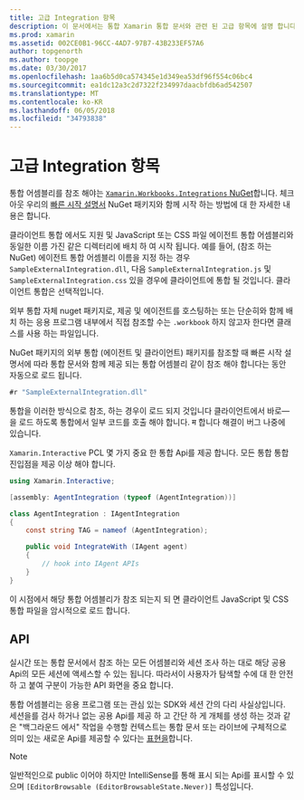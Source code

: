 ```yaml
---
title: 고급 Integration 항목
description: 이 문서에서는 통합 Xamarin 통합 문서와 관련 된 고급 항목에 설명 합니다. Xamarin 통합 문서 내에서 API 노출과 Xamarin.Workbook.Integrations NuGet 패키지에 설명 합니다.
ms.prod: xamarin
ms.assetid: 002CE0B1-96CC-4AD7-97B7-43B233EF57A6
author: topgenorth
ms.author: toopge
ms.date: 03/30/2017
ms.openlocfilehash: 1aa6b5d0ca574345e1d349ea53df96f554c06bc4
ms.sourcegitcommit: ea1dc12a3c2d7322f234997daacbfdb6ad542507
ms.translationtype: MT
ms.contentlocale: ko-KR
ms.lasthandoff: 06/05/2018
ms.locfileid: "34793838"
---
```

# <a name="advanced-integration-topics"></a>고급 Integration 항목

통합 어셈블리를 참조 해야는 [ `Xamarin.Workbooks.Integrations` NuGet][nuget]합니다. 체크 아웃 우리의 [빠른 시작 설명서](~/tools/workbooks/sdk/index.md) NuGet 패키지와 함께 시작 하는 방법에 대 한 자세한 내용은 합니다.

클라이언트 통합 에서도 지원 및 JavaScript 또는 CSS 파일 에이전트 통합 어셈블리와 동일한 이름 가진 같은 디렉터리에 배치 하 여 시작 됩니다. 예를 들어, (참조 하는 NuGet) 에이전트 통합 어셈블리 이름을 지정 하는 경우 `SampleExternalIntegration.dll`, 다음 `SampleExternalIntegration.js` 및 `SampleExternalIntegration.css` 있을 경우에 클라이언트에 통합 될 것입니다. 클라이언트 통합은 선택적입니다.

외부 통합 자체 nuget 패키지로, 제공 및 에이전트를 호스팅하는 또는 단순히와 함께 배치 하는 응용 프로그램 내부에서 직접 참조할 수는 `.workbook` 하지 않고자 한다면 클래스를 사용 하는 파일입니다.

NuGet 패키지의 외부 통합 (에이전트 및 클라이언트) 패키지를 참조할 때 빠른 시작 설명서에 따라 통합 문서와 함께 제공 되는 통합 어셈블리 같이 참조 해야 합니다는 동안 자동으로 로드 됩니다.

```csharp
#r "SampleExternalIntegration.dll"
```

통합을 이러한 방식으로 참조, 하는 경우이 로드 되지 것입니다 클라이언트에서 바로&mdash;을 로드 하도록 통합에서 일부 코드를 호출 해야 합니다. म 합니다 해결이 버그 나중에 있습니다.

`Xamarin.Interactive` PCL 몇 가지 중요 한 통합 Api를 제공 합니다. 모든 통합 통합 진입점을 제공 이상 해야 합니다.

```csharp
using Xamarin.Interactive;

[assembly: AgentIntegration (typeof (AgentIntegration))]

class AgentIntegration : IAgentIntegration
{
    const string TAG = nameof (AgentIntegration);

    public void IntegrateWith (IAgent agent)
    {
        // hook into IAgent APIs
    }
}
```

이 시점에서 해당 통합 어셈블리가 참조 되는지 되 면 클라이언트 JavaScript 및 CSS 통합 파일을 암시적으로 로드 합니다.

## <a name="apis"></a>API

실시간 또는 통합 문서에서 참조 하는 모든 어셈블리와 세션 조사 하는 대로 해당 공용 Api의 모든 세션에 액세스할 수 있는 됩니다. 따라서이 사용자가 탐색할 수에 대 한 안전 하 고 붙여 구분이 가능한 API 화면을 중요 합니다.

통합 어셈블리는 응용 프로그램 또는 관심 있는 SDK와 세션 간의 다리 사실상입니다. 세션을를 검사 하거나 없는 공용 Api를 제공 하 고 간단 하 게 개체를 생성 하는 것과 같은 "백그라운드 에서" 작업을 수행할 컨텍스트는 통합 문서 또는 라이브에 구체적으로 의미 있는 새로운 Api를 제공할 수 있다는 [표현을](~/tools/workbooks/sdk/representations.md)합니다.

> [!NOTE]
> 일반적인으로 public 이어야 하지만 IntelliSense를 통해 표시 되는 Api를 표시할 수 있으며 `[EditorBrowsable (EditorBrowsableState.Never)]` 특성입니다.

[nuget]: https://nuget.org/packages/Xamarin.Workbooks.Integration
